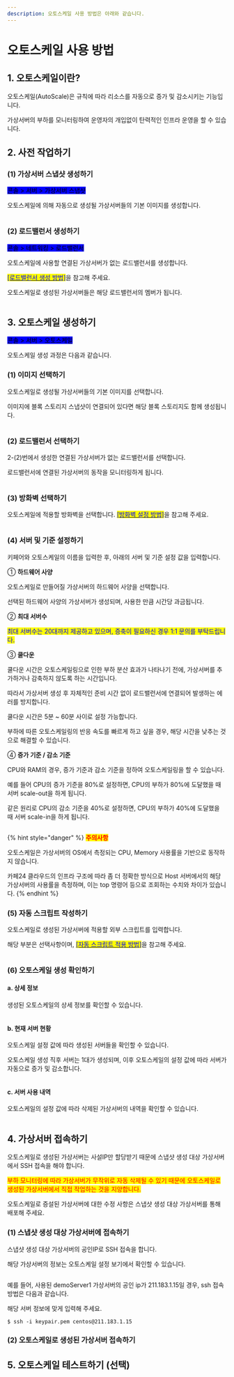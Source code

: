 ```yaml
---
description: 오토스케일 사용 방법은 아래와 같습니다.
---
```


# 오토스케일 사용 방법

## 1. 오토스케일이란?

오토스케일(AutoScale)은 규칙에 따라 리소스를 자동으로 증가 및 감소시키는 기능입니다.

가상서버의 부하를 모니터링하여 운영자의 개입없이 탄력적인 인프라 운영을 할 수 있습니다.







## 2. 사전 작업하기

### (1) 가상서버 스냅샷 생성하기

<mark style="background-color:blue;">콘솔 > 서버 > 가상서버 스냅샷</mark>

오토스케일에 의해 자동으로 생성될 가상서버들의 기본 이미지를 생성합니다.

<figure><img src="https://filesystem.cafe24.com/hosting/cloud_service/2020/09/28/b2c3b98db070325285f512b3fa98ac6a_1601273169.jpg" alt=""><figcaption></figcaption></figure>





### (2) 로드밸런서 생성하기

<mark style="background-color:blue;">콘솔 > 네트워킹 > 로드밸런서</mark>

오토스케일에 사용할 연결된 가상서버가 없는 로드밸런서를 생성합니다.

[<mark style="color:blue;">\[로드밸런서 생성 방법\]</mark>](../../network/loadbalancer/create.md)을 참고해 주세요.

오토스케일로 생성된 가상서버들은 해당 로드밸런서의 멤버가 됩니다.

<figure><img src="https://filesystem.cafe24.com/hosting/cloud_service/2020/09/28/8b7ec3778245eca927a933802618da5e_1601273516.jpg" alt=""><figcaption></figcaption></figure>







## 3. 오토스케일 생성하기

<mark style="background-color:blue;">콘솔 > 서버 > 오토스케일</mark>

오토스케일 생성 과정은 다음과 같습니다.

### (1) 이미지 선택하기

오토스케일로 생성될 가상서버들의 기본 이미지를 선택합니다.

이미지에 블록 스토리지 스냅샷이 연결되어 있다면 해당 블록 스토리지도 함께 생성됩니다.

<figure><img src="https://filesystem.cafe24.com/hosting/cloud_service/2020/09/23/7b275878a6690e9b318f246534b576b2_1600841060.jpg" alt=""><figcaption></figcaption></figure>





### (2) 로드밸런서 선택하기

2-(2)번에서 생성한 연결된 가상서버가 없는 로드밸런서를 선택합니다.

로드밸런서에 연결된 가상서버의 동작을 모니터링하게 됩니다.

<figure><img src="https://filesystem.cafe24.com/hosting/cloud_service/2020/09/24/f7739a4c77047a21cad8667c5d913dd3_1600932019.jpg" alt=""><figcaption></figcaption></figure>





### (3) 방화벽 선택하기

오토스케일에 적용할 방화벽을 선택합니다. [<mark style="color:blue;">\[방화벽 설정 방법\]</mark>](../../security/security/config.md)을 참고해 주세요.

<figure><img src="https://filesystem.cafe24.com/hosting/cloud_service/2022/06/15/1b380a15fb77fa157e4d3f9d5550c5ab_1655251930.jpg" alt=""><figcaption></figcaption></figure>





### (4) 서버 및 기준 설정하기

키페어와 오토스케일의 이름을 입력한 후, 아래의 서버 및 기준 설정 값을 입력합니다.

① **하드웨어 사양**

오토스케일로 만들어질 가상서버의 하드웨어 사양을 선택합니다.

선택된 하드웨어 사양의 가상서버가 생성되며, 사용한 만큼 시간당 과금됩니다.

② **최대 서버수**

<mark style="color:blue;">최대 서버수는 20대까지 제공하고 있으며, 증축이 필요하신 경우 1:1 문의를 부탁드립니다.</mark>

③ **쿨다운**

쿨다운 시간은 오토스케일링으로 인한 부하 분산 효과가 나타나기 전에, 가상서버를 추가하거나 감축하지 않도록 하는 시간입니다.

따라서 가상서버 생성 후 자체적인 준비 시간 없이 로드밸런서에 연결되어 발생하는 에러를 방지합니다.

쿨다운 시간은 5분 \~ 60분 사이로 설정 가능합니다.

부하에 따른 오토스케일링의 반응 속도를 빠르게 하고 싶을 경우, 해당 시간을 낮추는 것으로 해결할 수 있습니다.

④ **증가 기준 / 감소 기준**

CPU와 RAM의 경우, 증가 기준과 감소 기준을 정하여 오토스케일링을 할 수 있습니다.

예를 들어 CPU의 증가 기준을 80%로 설정하면, CPU의 부하가 80%에 도달했을 때 서버 scale-out을 하게 됩니다.

같은 원리로 CPU의 감소 기준을 40%로 설정하면, CPU의 부하가 40%에 도달했을 때 서버 scale-in을 하게 됩니다.

<figure><img src="https://filesystem.cafe24.com/hosting/cloud_service/2020/09/23/f97038aed54d7e0f58431677aa878f3e_1600842204.jpg" alt=""><figcaption></figcaption></figure>

{% hint style="danger" %}
<mark style="color:red;">**주의사항**</mark>

오토스케일은 가상서버의 OS에서 측정되는 CPU, Memory 사용률을 기반으로 동작하지 않습니다.

카페24 클라우드의 인프라 구조에 따라 좀 더 정확한 방식으로 Host 서버에서의 해당 가상서버의 사용률을 측정하며, 이는 top 명령어 등으로 조회하는 수치와 차이가 있습니다.
{% endhint %}





### (5) 자동 스크립트 작성하기

오토스케일로 생성된 가상서버에 적용할 외부 스크립트를 입력합니다.

해당 부분은 선택사항이며, [<mark style="color:blue;">\[자동 스크립트 적용 방법\]</mark>](../server/use/script.md)을 참고해 주세요.

<figure><img src="https://filesystem.cafe24.com/hosting/cloud_service/2022/08/31/30d9e07e5dba6a4cdf00a94ea41c09ae_1661904499.png" alt=""><figcaption></figcaption></figure>





### (6) 오토스케일 생성 확인하기

#### a. 상세 정보

생성된 오토스케일의 상세 정보를 확인할 수 있습니다.

<figure><img src="https://filesystem.cafe24.com/hosting/cloud_service/2020/09/24/17af20af7329dc10673f59d94494f433_1600932187.jpg" alt=""><figcaption></figcaption></figure>



#### b. 현재 서버 현황

오토스케일 설정 값에 따라 생성된 서버들을 확인할 수 있습니다.

오토스케일 생성 직후 서버는 1대가 생성되며, 이후 오토스케일의 설정 값에 따라 서버가 자동으로 증가 및 감소합니다.

<figure><img src="https://filesystem.cafe24.com/hosting/cloud_service/2020/09/24/561fe6ea854a6976145240490faaa26b_1600932251.jpg" alt=""><figcaption></figcaption></figure>



#### c. 서버 사용 내역

오토스케일의 설정  값에 따라 삭제된 가상서버의 내역을 확인할 수 있습니다.

<figure><img src="https://filesystem.cafe24.com/hosting/cloud_service/2020/10/07/8a38da42b7e7ee46304617128303abc2_1602028988.jpg" alt=""><figcaption></figcaption></figure>







## 4. 가상서버 접속하기

오토스케일로 생성된 가상서버는 사설IP만 할당받기 때문에 스냅샷 생성 대상 가상서버에서 SSH 접속을 해야 합니다.

<mark style="color:red;">부하 모니터링에 따라 가상서버가 무작위로 자동 삭제될 수 있기 때문에 오토스케일로 생성된 가상서버에서 직접 작업하는 것을 지양합니다.</mark>

오토스케일로 증설된 가상서버에 대한 수정 사항은 스냅샷 생성 대상 가상서버를 통해 배포해 주세요.

### (1) 스냅샷 생성 대상 가상서버에 접속하기

스냅샷 생성 대상 가상서버의 공인IP로 SSH 접속을 합니다.

해당 가상서버의 정보는 오토스케일 설정 보기에서 확인할 수 있습니다.

<figure><img src="https://filesystem.cafe24.com/hosting/cloud_service/2020/09/30/839288e08e4109ef64b7aebb86a006f9_1601447181.jpg" alt=""><figcaption></figcaption></figure>

예를 들어, 사용된 demoServer1 가상서버의 공인 ip가 211.183.1.15일 경우, ssh 접속 방법은 다음과 같습니다.

해당 서버 정보에 맞게 입력해 주세요.

```shell
$ ssh -i keypair.pem centos@211.183.1.15
```





### (2) 오토스케일로 생성된 가상서버 접속하기







## 5. 오토스케일 테스트하기 (선택)

